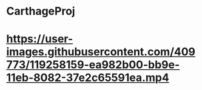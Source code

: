 # CarthageProj
# https://user-images.githubusercontent.com/409773/119258159-ea982b00-bb9e-11eb-8082-37e2c65591ea.mp4
